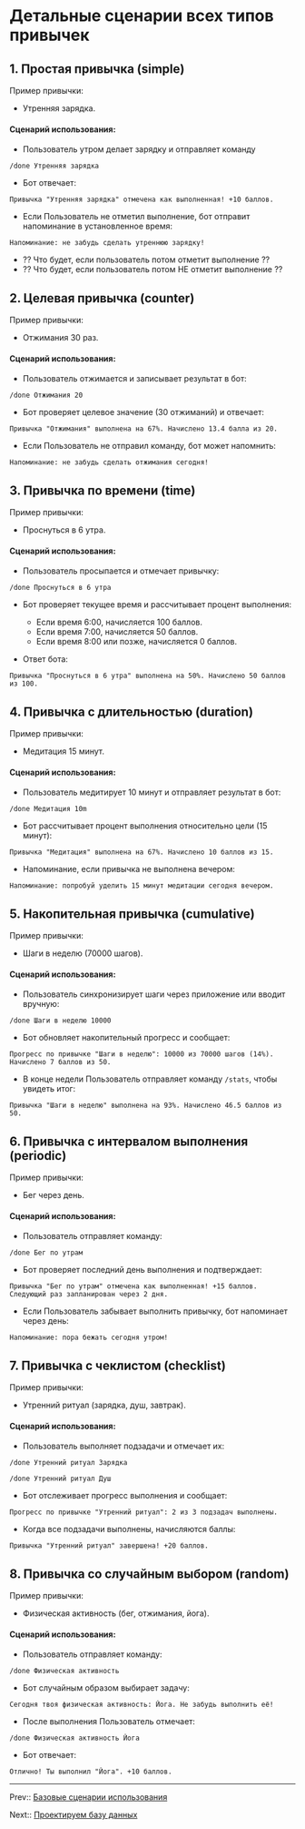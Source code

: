 # Детальные сценарии всех типов привычек


## 1. Простая привычка (simple)

Пример привычки:

- Утренняя зарядка.

#### Сценарий использования:

- Пользователь утром делает зарядку и отправляет команду
```
/done Утренняя зарядка
```

- Бот отвечает:
```
Привычка "Утренняя зарядка" отмечена как выполненная! +10 баллов.
```

- Если Пользователь не отметил выполнение, бот отправит напоминание в установленное время:
```
Напоминание: не забудь сделать утреннюю зарядку!
```

- ?? Что будет, если пользователь потом отметит выполнение ??
- ?? Что будет, если пользователь потом НЕ отметит выполнение ??


## 2. Целевая привычка (counter)

Пример привычки:

- Отжимания 30 раз.

#### Сценарий использования:

- Пользователь отжимается и записывает результат в бот:
```
/done Отжимания 20
```

- Бот проверяет целевое значение (30 отжиманий) и отвечает:
```
Привычка "Отжимания" выполнена на 67%. Начислено 13.4 балла из 20.
```

- Если Пользователь не отправил команду, бот может напомнить:
```
Напоминание: не забудь сделать отжимания сегодня!
```


## 3. Привычка по времени (time)

Пример привычки:

- Проснуться в 6 утра.

#### Сценарий использования:

- Пользователь просыпается и отмечает привычку:
```
/done Проснуться в 6 утра
```

- Бот проверяет текущее время и рассчитывает процент выполнения:
  - Если время 6:00, начисляется 100 баллов.
  - Если время 7:00, начисляется 50 баллов.
  - Если время 8:00 или позже, начисляется 0 баллов.

- Ответ бота:
```
Привычка "Проснуться в 6 утра" выполнена на 50%. Начислено 50 баллов из 100.
```


## 4. Привычка с длительностью (duration)

Пример привычки:

- Медитация 15 минут.

#### Сценарий использования:

- Пользователь медитирует 10 минут и отправляет результат в бот:
```
/done Медитация 10m
```

- Бот рассчитывает процент выполнения относительно цели (15 минут):
```
Привычка "Медитация" выполнена на 67%. Начислено 10 баллов из 15.
```

- Напоминание, если привычка не выполнена вечером:
```
Напоминание: попробуй уделить 15 минут медитации сегодня вечером.
```


## 5. Накопительная привычка (cumulative)

Пример привычки:

- Шаги в неделю (70000 шагов).

#### Сценарий использования:

- Пользователь синхронизирует шаги через приложение или вводит вручную:
```
/done Шаги в неделю 10000
```

- Бот обновляет накопительный прогресс и сообщает:
```
Прогресс по привычке "Шаги в неделю": 10000 из 70000 шагов (14%). Начислено 7 баллов из 50.
```

- В конце недели Пользователь отправляет команду `/stats`, чтобы увидеть итог:
```
Привычка "Шаги в неделю" выполнена на 93%. Начислено 46.5 баллов из 50.
```


## 6. Привычка с интервалом выполнения (periodic)

Пример привычки:

- Бег через день.

#### Сценарий использования:

- Пользователь отправляет команду:
```
/done Бег по утрам
```

- Бот проверяет последний день выполнения и подтверждает:
```
Привычка "Бег по утрам" отмечена как выполненная! +15 баллов.
Следующий раз запланирован через 2 дня.
```

- Если Пользователь забывает выполнить привычку, бот напоминает через день:
```
Напоминание: пора бежать сегодня утром!
```


## 7. Привычка с чеклистом (checklist)

Пример привычки:

- Утренний ритуал (зарядка, душ, завтрак).

#### Сценарий использования:

- Пользователь выполняет подзадачи и отмечает их:
```
/done Утренний ритуал Зарядка

/done Утренний ритуал Душ
```

- Бот отслеживает прогресс выполнения и сообщает:
```
Прогресс по привычке "Утренний ритуал": 2 из 3 подзадач выполнены.
```

- Когда все подзадачи выполнены, начисляются баллы:
```
Привычка "Утренний ритуал" завершена! +20 баллов.
```


## 8. Привычка со случайным выбором (random)

Пример привычки:

- Физическая активность (бег, отжимания, йога).

#### Сценарий использования:

- Пользователь отправляет команду:
```
/done Физическая активность
```

- Бот случайным образом выбирает задачу:
```
Сегодня твоя физическая активность: Йога. Не забудь выполнить её!
```

- После выполнения Пользователь отмечает:
```
/done Физическая активность Йога
```

- Бот отвечает:
```
Отлично! Ты выполнил "Йога". +10 баллов.
```



---

Prev:: [Базовые сценарии использования](8-scenario-base.md)

Next:: [Проектируем базу данных](10-database-prototype.md)
